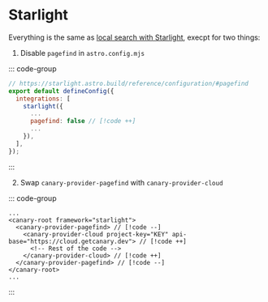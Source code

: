 # Starlight

Everything is the same as [local search with Starlight](/docs/local/integrations/starlight), execpt for two things:

1. Disable `pagefind` in `astro.config.mjs`

::: code-group

```js [astro.config.mjs]
// https://starlight.astro.build/reference/configuration/#pagefind
export default defineConfig({
  integrations: [
    starlight({
      ...
      pagefind: false // [!code ++]
      ...
    }),
  ],
});
```

:::

2. Swap `canary-provider-pagefind` with `canary-provider-cloud`

::: code-group

```html-vue [YOUR_COMPONENT.astro]
...
<canary-root framework="starlight">
  <canary-provider-pagefind> // [!code --]
    <canary-provider-cloud project-key="KEY" api-base="https://cloud.getcanary.dev"> // [!code ++]
      <!-- Rest of the code -->
    </canary-provider-cloud> // [!code ++]
  </canary-provider-pagefind> // [!code --]
</canary-root>
...
```

:::
